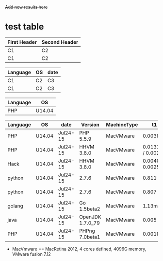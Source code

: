 ~~Add new results here~~

# test table

| First Header | Second Header |
| --------     | ------------- |
| C1 | C2 |
| C1 | C2 |

| Language | OS | date |
| -------- | -- | ---- |
| C1 | C2 | C3 |
| C1 | C2 | C3 |

| Language | OS |
| -------- | -- |
| PHP    | U14.04 |

| Language | OS | date | Version | MachineType | t1 | t5 |
| -------- | -- | ---- | ------- | ----------- | -- | -- |
| PHP    | U14.04 | Jul24-15 | PHP 5.5.9  | MacVMware |0.00382 |  10.19s |
| PHP    | U14.04 | Jul24-15 | HHVM 3.8.0 | MacVMware  | 0.013165 / 0.0029  |   1.711s |
| Hack   | U14.04 | Jul24-15 | HHVM 3.8.0 | MacVMware |  0.0040 / 0.0025   |    1.669s |
| python | U14.04 | Jul24-15 | 2.7.6 | MacVMware  | 0.811 | 7.72s |
| python | U14.04 | Jul24-15 | 2.7.6 | MacVMware  | 0.807 | 7.48s |
| golang | U14.04 | Jul24-15 | Go 1.5beta2  | MacVMware |  1.13ms |  10.28s |
| java   | U14.04 | Jul24-15 | OpenJDK 1.7.0_79 | MacVMware | 0.005 |  1.70s |
| PHP    | U14.04 | Jul24-15 | PHPng 7.0beta1 | MacVMware | 0.0018 | 3.15s |

* MacVmware == MacRetina 2012, 4 cores defined, 4096G memory, VMware fusion 7.12
